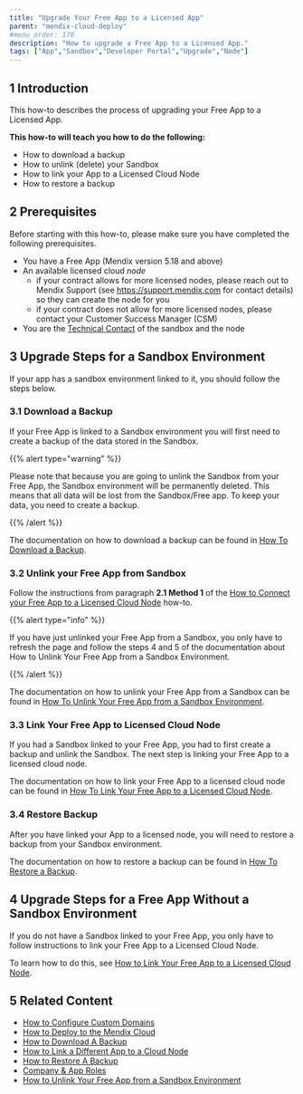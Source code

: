 ```yaml
---
title: "Upgrade Your Free App to a Licensed App"
parent: "mendix-cloud-deploy"
#menu_order: 170
description: "How to upgrade a Free App to a Licensed App."
tags: ["App","Sandbox","Developer Portal","Upgrade","Node"]
---
```


## 1 Introduction

This how-to describes the process of upgrading your Free App to a Licensed App.

**This how-to will teach you how to do the following:**

*   How to download a backup
*   How to unlink (delete) your Sandbox
*   How to link your App to a Licensed Cloud Node
*   How to restore a backup

## 2 Prerequisites

Before starting with this how-to, please make sure you have completed the following prerequisites.

*   You have a Free App (Mendix version 5.18 and above)
*   An available licensed cloud *node*
    * if your contract allows for more licensed nodes, please reach out to Mendix Support (see https://support.mendix.com for contact details) so they can create the node for you
    * if your contract does not allow for more licensed nodes, please contact your Customer Success Manager (CSM)
*   You are the [Technical Contact](/developerportal/company-app-roles/technical-contact) of the sandbox and the node

## 3 Upgrade Steps for a Sandbox Environment

If your app has a sandbox environment linked to it, you should follow the steps below.

### 3.1 Download a Backup

If your Free App is linked to a Sandbox environment you will first need to create a backup of the data stored in the Sandbox.

{{% alert type="warning" %}}

Please note that because you are going to unlink the Sandbox from your Free App, the Sandbox environment will be permanently deleted. This means that all data will be lost from the Sandbox/Free app. To keep your data, you need to create a backup.

{{% /alert %}}

The documentation on how to download a backup can be found in [How To Download a Backup](/developerportal/howto/how-to-download-a-backup).

### 3.2 Unlink your Free App from Sandbox

Follow the instructions from paragraph **2.1 Method 1** of the [How to Connect your Free App to a Licensed Cloud Node](/developerportal/deploy/how-to-link-app-to-node) how-to.

{{% alert type="info" %}}

If you have just unlinked your Free App from a Sandbox, you only have to refresh the page and follow the steps 4 and 5 of the documentation about How to Unlink Your Free App from a Sandbox Environment.

{{% /alert %}}

The documentation on how to unlink your Free App from a Sandbox can be found in [How To Unlink Your Free App from a Sandbox Environment](/developerportal/howto/how-to-unlink-sandbox).

### 3.3 Link Your Free App to Licensed Cloud Node

If you had a Sandbox linked to your Free App, you had to first create a backup and unlink the Sandbox. The next step is linking your Free App to a licensed cloud node.

The documentation on how to link your Free App to a licensed cloud node can be found in [How To Link Your Free App to a Licensed Cloud Node](/developerportal/deploy/how-to-link-app-to-node).

### 3.4 Restore Backup

After you have linked your App to a licensed node, you will need to restore a backup from your Sandbox environment.

The documentation on how to restore a backup can be found in [How To Restore a Backup](/developerportal/howto/how-to-restore-a-backup).

## 4 Upgrade Steps for a Free App Without a Sandbox Environment

If you do not have a Sandbox linked to your Free App, you only have to follow instructions to link your Free App to a Licensed Cloud Node.

To learn how to do this, see [How to Link Your Free App to a Licensed Cloud Node](/developerportal/deploy/how-to-link-app-to-node).

## 5 Related Content

* [How to Configure Custom Domains](custom-domains)
* [How to Deploy to the Mendix Cloud](mendix-cloud-deploy)
* [How to Download A Backup](/developerportal/howto/how-to-download-a-backup)
* [How to Link a Different App to a Cloud Node](how-to-link-a-different-app-to-a-node)
* [How to Restore A Backup](/developerportal/howto/how-to-restore-a-backup)
* [Company & App Roles](/developerportal/company-app-roles/index)
* [How to Unlink Your Free App from a Sandbox Environment](/developerportal/howto/how-to-unlink-sandbox)
